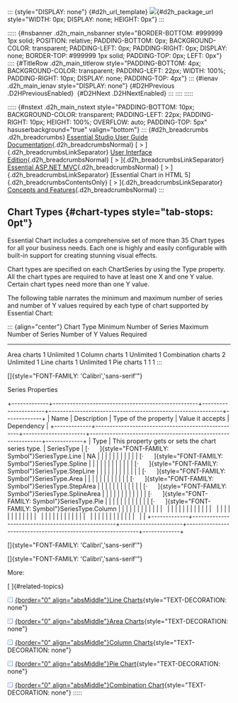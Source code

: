 ::: {style="DISPLAY: none"}
[](ms-xhelp:///?Id=d2h_url_template){#d2h_url_template} ![](!package_url!){#d2h_package_url style="WIDTH: 0px; DISPLAY: none; HEIGHT: 0px"}
:::

::::: {#nsbanner .d2h_main_nsbanner style="BORDER-BOTTOM: #999999 1px solid; POSITION: relative; PADDING-BOTTOM: 0px; BACKGROUND-COLOR: transparent; PADDING-LEFT: 0px; PADDING-RIGHT: 0px; DISPLAY: none; BORDER-TOP: #999999 1px solid; PADDING-TOP: 0px; LEFT: 0px"}
:::: {#TitleRow .d2h_main_titlerow style="PADDING-BOTTOM: 4px; BACKGROUND-COLOR: transparent; PADDING-LEFT: 22px; WIDTH: 100%; PADDING-RIGHT: 10px; DISPLAY: none; PADDING-TOP: 4px"}
::: {#ienav .d2h_main_ienav style="DISPLAY: none"}
[](ms-xhelp:///?Id=67645206-a62c-4d69-9ad4-52c865a681a5){#D2HPrevious .D2HPreviousEnabled}  [](ms-xhelp:///?Id=c662fba0-6258-48b1-8453-7c084ad88890){#D2HNext .D2HNextEnabled}
:::
::::
:::::

::::: {#nstext .d2h_main_nstext style="PADDING-BOTTOM: 10px; BACKGROUND-COLOR: transparent; PADDING-LEFT: 22px; PADDING-RIGHT: 10px; HEIGHT: 100%; OVERFLOW: auto; PADDING-TOP: 5px" hasuserbackground="true" valign="bottom"}
::: {#d2h_breadcrumbs .d2h_breadcrumbs}
[Essential Studio User Guide Documentation](ms-xhelp:///?Id=12457748-09e3-4d74-a240-8e049cedf030){.d2h_breadcrumbsNormal} [ \> ]{.d2h_breadcrumbsLinkSeparator} [User Interface Edition](ms-xhelp:///?Id=c29296b7-531c-413b-a0ec-488ca1f7f669){.d2h_breadcrumbsNormal} [ \> ]{.d2h_breadcrumbsLinkSeparator} [Essential ASP.NET MVC](ms-xhelp:///?Id=4b14e7d1-65c4-4f67-b1aa-2c37709905a5){.d2h_breadcrumbsNormal} [ \> ]{.d2h_breadcrumbsLinkSeparator} [Essential Chart in HTML 5]{.d2h_breadcrumbsContentsOnly} [ \> ]{.d2h_breadcrumbsLinkSeparator} [Concepts and Features](ms-xhelp:///?Id=67645206-a62c-4d69-9ad4-52c865a681a5){.d2h_breadcrumbsNormal}
:::

## Chart Types {#chart-types style="tab-stops: 0pt"}

Essential Chart includes a comprehensive set of more than 35 Chart types for all your business needs. Each one is highly and easily configurable with built-in support for creating stunning visual effects.

Chart types are specified on each ChartSeries by using the Type property. All the chart types are required to have at least one X and one Y value. Certain chart types need more than one Y value.

The following table narrates the minimum and maximum number of series and number of Y values required by each type of chart supported by Essential Chart:

::: {align="center"}
  Chart Type           Minimum Number of Series   Maximum Number of Series   Number of Y Values Required
  -------------------- -------------------------- -------------------------- -----------------------------
  Area charts          1                          Unlimited                  1
  Column charts        1                          Unlimited                  1
  Combination charts   2                          Unlimited                  1
  Line charts          1                          Unlimited                  1
  Pie charts           1                          1                          1
:::

[]{style="FONT-FAMILY: 'Calibri','sans-serif'"} 

Series Properties

+-------------+---------------------------------------------------+----------------------+-------------------------------------------------------------+-------------+
| Name        | Description                                       | Type of the property | Value it accepts                                            | Dependency  |
+-------------+---------------------------------------------------+----------------------+-------------------------------------------------------------+-------------+
| Type        | This property gets or sets the chart series type. | SeriesType           | [·      ]{style="FONT-FAMILY: Symbol"}SeriesType.Line       | NA          |
|             |                                                   |                      |                                                             |             |
|             |                                                   |                      | [·      ]{style="FONT-FAMILY: Symbol"}SeriesType.Spline     |             |
|             |                                                   |                      |                                                             |             |
|             |                                                   |                      | [·      ]{style="FONT-FAMILY: Symbol"}SeriesType.StepLine   |             |
|             |                                                   |                      |                                                             |             |
|             |                                                   |                      | [·      ]{style="FONT-FAMILY: Symbol"}SeriesType.Area       |             |
|             |                                                   |                      |                                                             |             |
|             |                                                   |                      | [·      ]{style="FONT-FAMILY: Symbol"}SeriesType.StepArea   |             |
|             |                                                   |                      |                                                             |             |
|             |                                                   |                      | [·      ]{style="FONT-FAMILY: Symbol"}SeriesType.SplineArea |             |
|             |                                                   |                      |                                                             |             |
|             |                                                   |                      | [·      ]{style="FONT-FAMILY: Symbol"}SeriesType.Pie        |             |
|             |                                                   |                      |                                                             |             |
|             |                                                   |                      | [·      ]{style="FONT-FAMILY: Symbol"}SeriesType.Column     |             |
|             |                                                   |                      |                                                             |             |
|             |                                                   |                      |                                                             |             |
|             |                                                   |                      |                                                             |             |
|             |                                                   |                      |                                                             |             |
|             |                                                   |                      |                                                             |             |
|             |                                                   |                      |                                                             |             |
|             |                                                   |                      |                                                             |             |
|             |                                                   |                      |                                                             |             |
|             |                                                   |                      |                                                             |             |
|             |                                                   |                      |                                                             |             |
+-------------+---------------------------------------------------+----------------------+-------------------------------------------------------------+-------------+

[]{style="FONT-FAMILY: 'Calibri','sans-serif'"} 

[]{style="FONT-FAMILY: 'Calibri','sans-serif'"} 

More:

[ ]{#related-topics}

[![](button.gif){border="0" align="absMiddle"}Line Charts](ms-xhelp:///?Id=c662fba0-6258-48b1-8453-7c084ad88890){style="TEXT-DECORATION: none"}

[![](button.gif){border="0" align="absMiddle"}Area Charts](ms-xhelp:///?Id=93da9068-3d1e-45c5-bb38-982f7288d52e){style="TEXT-DECORATION: none"}

[![](button.gif){border="0" align="absMiddle"}Column Charts](ms-xhelp:///?Id=5375ee8b-15c7-4040-a3c6-0caa247a1a4e){style="TEXT-DECORATION: none"}

[![](button.gif){border="0" align="absMiddle"}Pie Chart](ms-xhelp:///?Id=5de098f5-0d83-4683-8880-23967cfc8ece){style="TEXT-DECORATION: none"}

[![](button.gif){border="0" align="absMiddle"}Combination Chart](ms-xhelp:///?Id=5bd3a6a3-9c99-486d-ac97-eac2a5b9f453){style="TEXT-DECORATION: none"}
:::::
